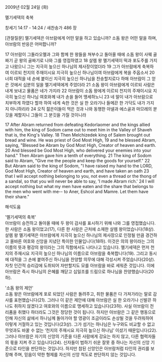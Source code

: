 2009년 02월 24일 (화)

멜기세덱의 축복



창세기 14:17 - 14:24 / 새찬송가 486 장

[관찰질문]
멜기세덱은 아브람에게 어떤 말을 하고 있습니까?
소돔 왕은 어떤 말을 하며, 아브람의 반응은 어떠합니까?

17 아브람이 그돌라오멜과 그와 함께 한 왕들을 쳐부수고 돌아올 때에 소돔 왕이 사웨 골짜기 곧 왕의 골짜기로 나와 그를 영접하였고 
18 살렘 왕 멜기세덱이 떡과 포도주를 가지고 나왔으니 그는 지극히 높으신 하나님의 제사장이었더라 
19 그가 아브람에게 축복하여 이르되 천지의 주재이시요 지극히 높으신 하나님이여 아브람에게 복을 주옵소서 
20 너희 대적을 네 손에 붙이신 지극히 높으신 하나님을 찬송할지로다 하매 아브람이 그 얻은 것에서 십분의 일을 멜기세덱에게 주었더라 
21 소돔 왕이 아브람에게 이르되 사람은 내게 보내고 물품은 네가 가지라 
22 아브람이 소돔 왕에게 이르되 천지의 주재이시요 지극히 높으신 하나님 여호와께 내가 손을 들어 맹세하노니 
23 네 말이 내가 아브람으로 치부하게 하였다 할까 하여 네게 속한 것은 실 한 오라기나 들메끈 한 가닥도 내가 가지지 아니하리라 
24 오직 젊은이들이 먹은 것과 나와 동행한 아넬과 에스골과 마므레의 분깃을 제할지니 그들이 그 분깃을 가질 것이니라

17 After Abram returned from defeating Kedorlaomer and the kings allied with him, the king of Sodom came out to meet him in the Valley of Shaveh that is, the King's Valley. 
18 Then Melchizedek king of Salem brought out bread and wine. He was priest of God Most High, 
19 and he blessed Abram, saying, "Blessed be Abram by God Most High, Creator of heaven and earth. 
20 And blessed be God Most High, who delivered your enemies into your hand." Then Abram gave him a tenth of everything. 
21 The king of Sodom said to Abram, "Give me the people and keep the goods for yourself." 
22 But Abram said to the king of Sodom, "I have raised my hand to the LORD, God Most High, Creator of heaven and earth, and have taken an oath 
23 that I will accept nothing belonging to you, not even a thread or the thong of a sandal, so that you will never be able to say, 'I made Abram rich.' 
24 I will accept nothing but what my men have eaten and the share that belongs to the men who went with me-- to Aner, Eshcol and Mamre. Let them have their share."

해석도움





'멜기세덱의 축복'  
아브람이 승전하고 돌아올 때에 두 왕이 감사를 표시하기 위해 나와 그를 영접했습니다. 한 사람은 소돔 왕이었고(17), 다른 한 사람은 근처에 소재한 살렘 왕이었습니다(18상). 살렘 왕 멜기세덱은 아브람에게 지극히 높으신 하나님의 제사장으로 인정될 만큼 경건하고 올바른 여호와 신앙을 지녔던 특이한 인물입니다(18하). 이것은 의의 왕이라는 그의 이름의 뜻과 평강의 왕이라는 그의 직함에서도 나타나고 있습니다. 멜기세덱은 먼저 천지의 주재시요 지극히 높으신 하나님의 이름으로 아브람을 축복합니다(19). 그리고 동시에 대적을 그 손에 붙여주신 하나님을 찬양할 의무에 대해 각성시켜 주었습니다(20상). 자칫 인간적 승리감에 도취되어 자만할지도 모를 아브람을 바로 세워준 것입니다. 이에 아브람은 즉시 하나님의 은혜를 깨닫고 십일조를 드림으로 하나님을 찬양했습니다(20하).            

'소돔 왕의 제안'  
소돔 왕은 아브람에게 포로 되었던 사람은 돌려주고, 취한 물품은 다 가져가라는 말로 감사를 표현했습니다(21). 그러나 이 같은 제안에 대해 아브람은 실 한 오라기나 신발끈 하나도 취하지 않겠다고 여호와의 이름으로 맹세하고 있습니다(23하). 사실 아브람이 전리품을 취했다 하더라도 그것은 정당한 것이 됩니다. 하지만 아브람은 그 같은 행동으로 인해 자신의 삶에서 하나님께 돌아가야 할 영광이 조금이라도 손상될 것을 두려워하여 이렇게 거절하고 있는 것입니다(23상). 그가 섬기는 하나님은 누구와도 비교할 수 없고 무엇과도 바꿀 수 없는 ‘천지의 주재시요 지극히 높으신 하나님’ 이셨기 때문입니다(22). 그러나 아브람은 자기의 신앙의 기준을 다른 사람에게 강요는 하지 않고, 다른 협력자들의 몫을 지켜 주고 있습니다(24). 신자들이 범하기 쉬운 잘못 중 하나는 자신의 신앙 기준으로 타인을 판단하는 것입니다. 하지만 참된 신앙인은 아브람처럼 타인의 권리를 보장해 주며, 믿음이 약한 형제를 자신의 신앙 척도로 판단하지 않는 것입니다.